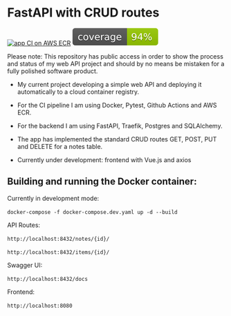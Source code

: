 # FastAPI with CRUD routes

[![app CI on AWS ECR](https://github.com/ofrankeADD/fastapi_crud/actions/workflows/aws.yml/badge.svg)](https://github.com/ofrankeADD/fastapi_crud/actions/workflows/aws.yml)
[![pytest coverage](https://github.com/ofrankeADD/fastapi_crud/blob/main/src/coverage.svg)](https://github.com/ofrankeADD/fastapi_crud/blob/main/src/.coverage)

Please note: This repository has public access in order to show the process and status of my web API project and should by no means be mistaken for a fully polished software product.


- My current project developing a simple web API and deploying it automatically to a cloud container registry.

- For the CI pipeline I am using Docker, Pytest, Github Actions and AWS ECR.

- For the backend I am using FastAPI, Traefik, Postgres and SQLAlchemy.

- The app has implemented the standard CRUD routes GET, POST, PUT and DELETE for a notes table.

- Currently under development: frontend with Vue.js and axios


## Building and running the Docker container:

Currently in development mode:

 `docker-compose -f docker-compose.dev.yaml up -d --build`
 
 API Routes:
 
 `http://localhost:8432/notes/{id}/`
 
 `http://localhost:8432/items/{id}/`
 
 Swagger UI:
 
 `http://localhost:8432/docs`
 
 Frontend:
 
`http://localhost:8080`
